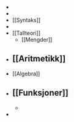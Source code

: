 -
-
- [[Syntaks]]
-
- [[Tallteori]]
	- [[Mengder]]
- [[Aritmetikk]]
	-
- [[Algebra]]
- [[Funksjoner]]
	-
	-
-